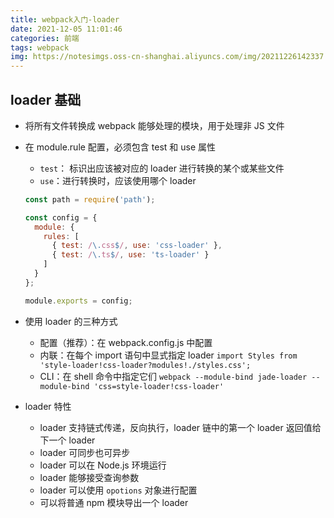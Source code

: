 ```yaml
---
title: webpack入门-loader
date: 2021-12-05 11:01:46
categories: 前端
tags: webpack
img: https://notesimgs.oss-cn-shanghai.aliyuncs.com/img/20211226142337.jpg
---
```

## loader 基础
- 将所有文件转换成 webpack 能够处理的模块，用于处理非 JS 文件
- 在 module.rule 配置，必须包含 test 和 use 属性
	- `test`： 标识出应该被对应的 loader 进行转换的某个或某些文件
	- `use`：进行转换时，应该使用哪个 loader
	```javascript
	const path = require('path');

	const config = {
	  module: {
		rules: [
		  { test: /\.css$/, use: 'css-loader' },
		  { test: /\.ts$/, use: 'ts-loader' }
		]
	  }
	};

	module.exports = config;
	```

- 使用 loader 的三种方式
	- 配置（推荐）：在 webpack.config.js 中配置
	- 内联：在每个 import 语句中显式指定 loader
		`import Styles from 'style-loader!css-loader?modules!./styles.css';`
	- CLI：在 shell 命令中指定它们
		`webpack --module-bind jade-loader --module-bind 'css=style-loader!css-loader'`

- loader 特性
	- loader 支持链式传递，反向执行，loader 链中的第一个 loader 返回值给下一个 loader
	- loader 可同步也可异步
	- loader 可以在 Node.js 环境运行
	- loader 能够接受查询参数
	- loader 可以使用 `opotions` 对象进行配置
	- 可以将普通 npm 模块导出一个 loader
